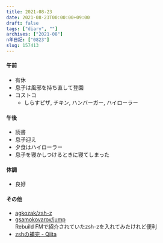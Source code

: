 ```yaml
---
title: 2021-08-23
date: 2021-08-23T00:00:00+09:00
draft: false
tags: ["diary", ""]
archives: ["2021-08"]
n年日記: ["0823"]
slug: 157413
---
```

#### 午前
- 有休
- 息子は風邪を持ち直して登園
- コストコ
  - しらすピザ, チキン, ハンバーガー, ハイローラー
#### 午後
- 読書
- 息子迎え
- 夕食はハイローラー
- 息子を寝かしつけるときに寝てしまった
#### 体調
- 良好
#### その他
- [agkozak/zsh-z](https://github.com/agkozak/zsh-z)
- [gsamokovarov/jump](https://github.com/gsamokovarov/jump)  
Rebuild FMで紹介されていたzsh-zを入れてみたけれど便利
- [zshの補完 - Qiita](https://qiita.com/minnsou/items/3e9f200f9f2cc9a92920)
